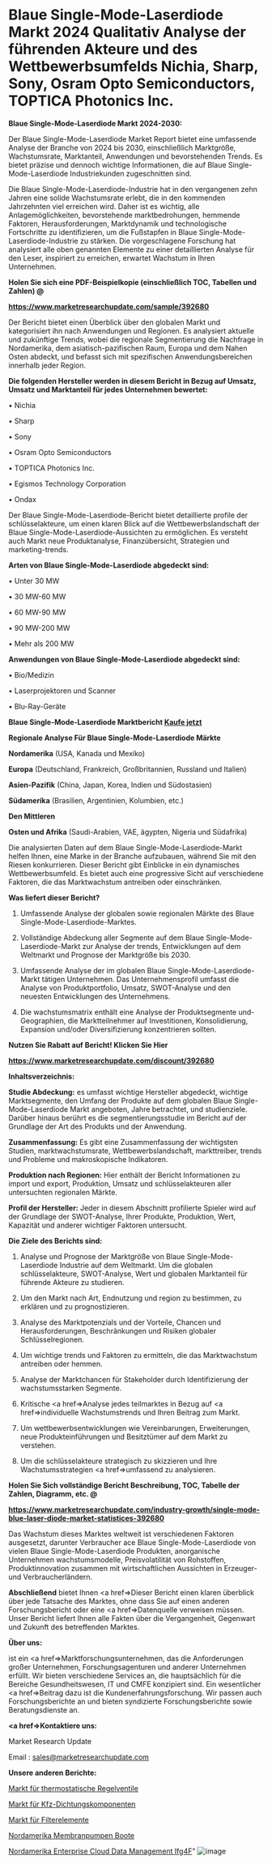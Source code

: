 # Blaue Single-Mode-Laserdiode Markt 2024 Qualitativ Analyse der führenden Akteure und des Wettbewerbsumfelds Nichia, Sharp, Sony, Osram Opto Semiconductors, TOPTICA Photonics Inc.

<strong>Blaue Single-Mode-Laserdiode Markt 2024-2030:</strong>

Der Blaue Single-Mode-Laserdiode Market Report bietet eine umfassende Analyse der Branche von 2024 bis 2030, einschließlich Marktgröße, Wachstumsrate, Marktanteil, Anwendungen und bevorstehenden Trends. Es bietet präzise und dennoch wichtige Informationen, die auf Blaue Single-Mode-Laserdiode Industriekunden zugeschnitten sind.

Die Blaue Single-Mode-Laserdiode-Industrie hat in den vergangenen zehn Jahren eine solide Wachstumsrate erlebt, die in den kommenden Jahrzehnten viel erreichen wird. Daher ist es wichtig, alle Anlagemöglichkeiten, bevorstehende marktbedrohungen, hemmende Faktoren, Herausforderungen, Marktdynamik und technologische Fortschritte zu identifizieren, um die Fußstapfen in Blaue Single-Mode-Laserdiode-Industrie zu stärken. Die vorgeschlagene Forschung hat analysiert alle oben genannten Elemente zu einer detaillierten Analyse für den Leser, inspiriert zu erreichen, erwartet Wachstum in Ihren Unternehmen.



<strong>Holen Sie sich eine PDF-Beispielkopie (einschließlich TOC, Tabellen und Zahlen) @
</strong>

<strong><a href=https://www.marketresearchupdate.com/sample/392680>

<strong>https://www.marketresearchupdate.com/sample/392680</u></font></a></strong></strong>

Der Bericht bietet einen Überblick über den globalen Markt und kategorisiert ihn nach Anwendungen und Regionen. Es analysiert aktuelle und zukünftige Trends, wobei die regionale Segmentierung die Nachfrage in Nordamerika, dem asiatisch-pazifischen Raum, Europa und dem Nahen Osten abdeckt, und befasst sich mit spezifischen Anwendungsbereichen innerhalb jeder Region.



<strong>Die folgenden Hersteller werden in diesem Bericht in Bezug auf Umsatz, Umsatz und Marktanteil für jedes Unternehmen bewertet:</strong>

• Nichia

• Sharp

• Sony

• Osram Opto Semiconductors

• TOPTICA Photonics Inc.

• Egismos Technology Corporation

• Ondax

Der Blaue Single-Mode-Laserdiode-Bericht bietet detaillierte profile der schlüsselakteure, um einen klaren Blick auf die Wettbewerbslandschaft der Blaue Single-Mode-Laserdiode-Aussichten zu ermöglichen. Es versteht auch Markt neue Produktanalyse, Finanzübersicht, Strategien und marketing-trends.



<strong>Arten von Blaue Single-Mode-Laserdiode abgedeckt sind:</strong>

• Unter 30 MW

• 30 MW-60 MW

• 60 MW-90 MW

• 90 MW-200 MW

• Mehr als 200 MW



<strong>Anwendungen von Blaue Single-Mode-Laserdiode abgedeckt sind:</strong>

• Bio/Medizin

• Laserprojektoren und Scanner

• Blu-Ray-Geräte



<strong>Blaue Single-Mode-Laserdiode Marktbericht <a href=https://www.marketresearchupdate.com/buynow/392680>Kaufe jetzt</a></strong>



<strong>Regionale Analyse Für Blaue Single-Mode-Laserdiode Märkte</strong>



<strong>Nordamerika</strong> (USA, Kanada und Mexiko)



<strong>Europa</strong> (Deutschland, Frankreich, Großbritannien, Russland und Italien)



<strong>Asien-Pazifik</strong> (China, Japan, Korea, Indien und Südostasien)



<strong>Südamerika</strong> (Brasilien, Argentinien, Kolumbien, etc.)



<strong>Den Mittleren</strong> 

<strong>Osten und Afrika</strong> (Saudi-Arabien, VAE, ägypten, Nigeria und Südafrika)

Die analysierten Daten auf dem Blaue Single-Mode-Laserdiode-Markt helfen Ihnen, eine Marke in der Branche aufzubauen, während Sie mit den Riesen konkurrieren. Dieser Bericht gibt Einblicke in ein dynamisches Wettbewerbsumfeld. Es bietet auch eine progressive Sicht auf verschiedene Faktoren, die das Marktwachstum antreiben oder einschränken.



<strong>Was liefert dieser Bericht?</strong>

1. Umfassende Analyse der globalen sowie regionalen Märkte des Blaue Single-Mode-Laserdiode-Marktes.

2. Vollständige Abdeckung aller Segmente auf dem Blaue Single-Mode-Laserdiode-Markt zur Analyse der trends, Entwicklungen auf dem Weltmarkt und Prognose der Marktgröße bis 2030.

3. Umfassende Analyse der im globalen Blaue Single-Mode-Laserdiode-Markt tätigen Unternehmen. Das Unternehmensprofil umfasst die Analyse von Produktportfolio, Umsatz, SWOT-Analyse und den neuesten Entwicklungen des Unternehmens.

4. Die wachstumsmatrix enthält eine Analyse der Produktsegmente und-Geographien, die Marktteilnehmer auf Investitionen, Konsolidierung, Expansion und/oder Diversifizierung konzentrieren sollten.



<strong>Nutzen Sie Rabatt auf Bericht! Klicken Sie Hier
</strong>

<strong><a href=https://www.marketresearchupdate.com/discount/392680>https://www.marketresearchupdate.com/discount/392680</b></u></font></strong></a>



<strong>Inhaltsverzeichnis:</strong>



<strong>Studie Abdeckung:</strong> es umfasst wichtige Hersteller abgedeckt, wichtige Marktsegmente, den Umfang der Produkte auf dem globalen Blaue Single-Mode-Laserdiode Markt angeboten, Jahre betrachtet, und studienziele. Darüber hinaus berührt es die segmentierungsstudie im Bericht auf der Grundlage der Art des Produkts und der Anwendung.



<strong>Zusammenfassung:</strong> Es gibt eine Zusammenfassung der wichtigsten Studien, marktwachstumsrate, Wettbewerbslandschaft, markttreiber, trends und Probleme und makroskopische Indikatoren.



<strong>Produktion nach Regionen:</strong> Hier enthält der Bericht Informationen zu import und export, Produktion, Umsatz und schlüsselakteuren aller untersuchten regionalen Märkte.



<strong>Profil der Hersteller:</strong> Jeder in diesem Abschnitt profilierte Spieler wird auf der Grundlage der SWOT-Analyse, Ihrer Produkte, Produktion, Wert, Kapazität und anderer wichtiger Faktoren untersucht.



<strong>Die Ziele des Berichts sind:</strong>

1) Analyse und Prognose der Marktgröße von Blaue Single-Mode-Laserdiode Industrie auf dem Weltmarkt.
Um die globalen schlüsselakteure, SWOT-Analyse, Wert und globalen Marktanteil für führende Akteure zu studieren.

2) Um den Markt nach Art, Endnutzung und region zu bestimmen, zu erklären und zu prognostizieren.

3) Analyse des Marktpotenzials und der Vorteile, Chancen und Herausforderungen, Beschränkungen und Risiken globaler Schlüsselregionen.

4) Um wichtige trends und Faktoren zu ermitteln, die das Marktwachstum antreiben oder hemmen.

5) Analyse der Marktchancen für Stakeholder durch Identifizierung der wachstumsstarken Segmente.

6) Kritische <a href=>Analyse</a> jedes teilmarktes in Bezug auf <a href=>individuelle</a> Wachstumstrends und Ihren Beitrag zum Markt.

7) Um wettbewerbsentwicklungen wie Vereinbarungen, Erweiterungen, neue Produkteinführungen und Besitztümer auf dem Markt zu verstehen.

8) Um die schlüsselakteure strategisch zu skizzieren und Ihre Wachstumsstrategien <a href=>umfassend</a> zu analysieren.



<strong>Holen Sie Sich vollständige Bericht Beschreibung, TOC, Tabelle der Zahlen, Diagramm, etc. @ </strong>

<strong><a href=https://www.marketresearchupdate.com/industry-growth/single-mode-blue-laser-diode-market-statistices-392680>https://www.marketresearchupdate.com/industry-growth/single-mode-blue-laser-diode-market-statistices-392680</a></font></strong>

Das Wachstum dieses Marktes weltweit ist verschiedenen Faktoren ausgesetzt, darunter Verbraucher ace Blaue Single-Mode-Laserdiode von vielen Blaue Single-Mode-Laserdiode Produkten, anorganische Unternehmen wachstumsmodelle, Preisvolatilität von Rohstoffen, Produktinnovation zusammen mit wirtschaftlichen Aussichten in Erzeuger-und Verbraucherländern.



<strong>Abschließend</strong> bietet Ihnen <a href=>Dieser</a> Bericht einen klaren überblick über jede Tatsache des Marktes, ohne dass Sie auf einen anderen Forschungsbericht oder eine <a href=>Datenquelle</a> verweisen müssen. Unser Bericht liefert Ihnen alle Fakten über die Vergangenheit, Gegenwart und Zukunft des betreffenden Marktes.



<strong>Über uns:</strong>

 ist ein <a href=>Marktfors</a>chungsunternehmen, das die Anforderungen großer Unternehmen, Forschungsagenturen und anderer Unternehmen erfüllt. Wir bieten verschiedene Services an, die hauptsächlich für die Bereiche Gesundheitswesen, IT und CMFE konzipiert sind. Ein wesentlicher <a href=>Beitrag</a> dazu ist die Kundenerfahrungsforschung. Wir passen auch Forschungsberichte an und bieten syndizierte Forschungsberichte sowie Beratungsdienste an.



<strong><a href=>Kontaktiere uns:</a></strong>

Market Research Update

Email : sales@marketresearchupdate.com



<strong>Unsere anderen Berichte:</strong>

<a href=https://www.linkedin.com/pulse/thermostatic-control-valve-market-size-share-trend-2023-2029>Markt für thermostatische Regelventile</a>

<a href=https://www.linkedin.com/pulse/automotive-seal-component-market-sizing-up-anticipating>Markt für Kfz-Dichtungskomponenten</a>

<a href=https://www.linkedin.com/pulse/filter-element-market-size-industry-growth-factors>Markt für Filterelemente</a>

<a href=https://www.linkedin.com/pulse/north-america-diaphragm-pumps-boats>Nordamerika Membranpumpen Boote</a>

<a href=https://www.linkedin.com/pulse/north-america-enterprise-cloud-data-management-ifg4f/>Nordamerika Enterprise Cloud Data Management Ifg4F</a>"
![image](https://github.com/Gayatrikarjule/Market-Analysis-361/assets/97346546/1a226300-1f14-42b8-9e50-5aa7f0d23d6f)
